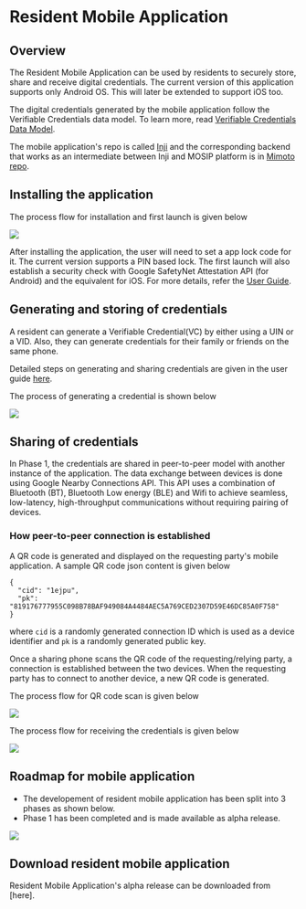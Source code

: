 # Resident Mobile Application

## Overview
The Resident Mobile Application can be used by residents to securely store, share and receive digital credentials. The current version of this application supports only Android OS. This will later be extended to support iOS too.

The digital credentials generated by the mobile application follow the Verifiable Credentials data model. To learn more, read [Verifiable Credentials Data Model](https://www.w3.org/TR/vc-data-model/#:~:text=A%20verifiable%20credential%20is%20a,can%20be%20about%20different%20subjects).

The mobile application's repo is called [Inji](https://github.com/mosip/inji) and the corresponding backend that works as an intermediate between Inji and MOSIP platform is in [Mimoto repo](https://github.com/mosip/mimoto).

## Installing the application

The process flow for installation and first launch is given below

![](_images/app-install-launch-process.jpg)

After installing the application, the user will need to set a app lock code for it. The current version supports a PIN based lock. The first launch will also establish a security check with Google SafetyNet Attestation API (for Android) and the equivalent for iOS. For more details, refer the [User Guide](https://docs.mosip.io/1.2.0/modules/mobile-application/mobile-id-app-user-guide).

## Generating and storing of credentials

A resident can generate a Verifiable Credential(VC) by either using a UIN or a VID. Also, they can generate credentials for their family or friends on the same phone.

Detailed steps on generating and sharing credentials are given in the user guide [here](https://github.com/mosip/documentation/blob/1.2.0/docs/mobile-id-app-user-guide.md).

The process of generating a credential is shown below

![](_images/app-generating-credential-process.jpg)

## Sharing of credentials

In Phase 1, the credentials are shared in peer-to-peer model with another instance of the application. The data exchange between devices is done using Google Nearby Connections API. This API uses a combination of Bluetooth (BT), Bluetooth Low energy (BLE) and Wifi to achieve seamless, low-latency, high-throughput communications without requiring pairing of devices.


### How peer-to-peer connection is established
A QR code is generated and displayed on the requesting party's mobile application. A sample QR code json content is given below

```
{
  "cid": "1ejpu",
  "pk": "819176777955C098B78BAF949084A4484AEC5A769CED2307D59E46DC85A0F758"
}
```
where ```cid``` is a randomly generated connection ID which is used as a device identifier and ```pk``` is a randomly generated public key.

Once a sharing phone scans the QR code of the requesting/relying party, a connection is established between the two devices. When the requesting party has to connect to another device, a new QR code is generated.

The process flow for QR code scan is given below

![](_images/app-qr-code-scan-process.jpg)
  
The process flow for receiving the credentials is given below

![](_images/app-receiving-credential-process.jpg)


## Roadmap for mobile application
* The developement of resident mobile application has been split into 3 phases as shown below. 
* Phase 1 has been completed and is made available as alpha release.

![](_images/mobile-app-roadmap.png)

## Download resident mobile application
Resident Mobile Application's alpha release can be downloaded from [here].
